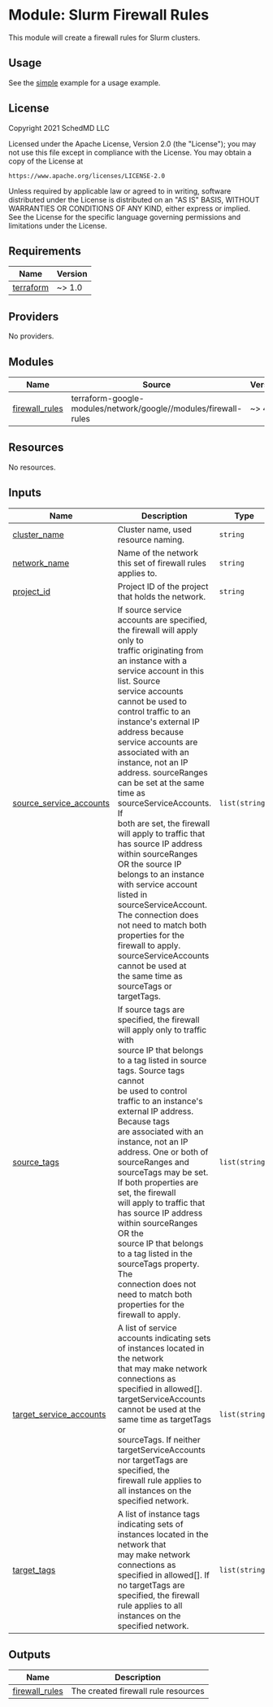 # Module: Slurm Firewall Rules

This module will create a firewall rules for Slurm clusters.

## Usage

See the [simple](../../examples/slurm_firewall_rules/simple) example for a usage
example.

## License

<!-- BEGINNING OF PRE-COMMIT-TERRAFORM DOCS HOOK -->
Copyright 2021 SchedMD LLC

Licensed under the Apache License, Version 2.0 (the "License");
you may not use this file except in compliance with the License.
You may obtain a copy of the License at

    https://www.apache.org/licenses/LICENSE-2.0

Unless required by applicable law or agreed to in writing, software
distributed under the License is distributed on an "AS IS" BASIS,
WITHOUT WARRANTIES OR CONDITIONS OF ANY KIND, either express or implied.
See the License for the specific language governing permissions and
limitations under the License.

## Requirements

| Name | Version |
|------|---------|
| <a name="requirement_terraform"></a> [terraform](#requirement\_terraform) | ~> 1.0 |

## Providers

No providers.

## Modules

| Name | Source | Version |
|------|--------|---------|
| <a name="module_firewall_rules"></a> [firewall\_rules](#module\_firewall\_rules) | terraform-google-modules/network/google//modules/firewall-rules | ~> 4.0 |

## Resources

No resources.

## Inputs

| Name | Description | Type | Default | Required |
|------|-------------|------|---------|:--------:|
| <a name="input_cluster_name"></a> [cluster\_name](#input\_cluster\_name) | Cluster name, used resource naming. | `string` | n/a | yes |
| <a name="input_network_name"></a> [network\_name](#input\_network\_name) | Name of the network this set of firewall rules applies to. | `string` | n/a | yes |
| <a name="input_project_id"></a> [project\_id](#input\_project\_id) | Project ID of the project that holds the network. | `string` | n/a | yes |
| <a name="input_source_service_accounts"></a> [source\_service\_accounts](#input\_source\_service\_accounts) | If source service accounts are specified, the firewall will apply only to<br>traffic originating from an instance with a service account in this list. Source<br>service accounts cannot be used to control traffic to an instance's external IP<br>address because service accounts are associated with an instance, not an IP<br>address. sourceRanges can be set at the same time as sourceServiceAccounts. If<br>both are set, the firewall will apply to traffic that has source IP address<br>within sourceRanges OR the source IP belongs to an instance with service account<br>listed in sourceServiceAccount. The connection does not need to match both<br>properties for the firewall to apply. sourceServiceAccounts cannot be used at<br>the same time as sourceTags or targetTags. | `list(string)` | `null` | no |
| <a name="input_source_tags"></a> [source\_tags](#input\_source\_tags) | If source tags are specified, the firewall will apply only to traffic with<br>source IP that belongs to a tag listed in source tags. Source tags cannot<br>be used to control traffic to an instance's external IP address. Because tags<br>are associated with an instance, not an IP address. One or both of<br>sourceRanges and sourceTags may be set. If both properties are set, the firewall<br>will apply to traffic that has source IP address within sourceRanges OR the<br>source IP that belongs to a tag listed in the sourceTags property. The<br>connection does not need to match both properties for the firewall to apply. | `list(string)` | `[]` | no |
| <a name="input_target_service_accounts"></a> [target\_service\_accounts](#input\_target\_service\_accounts) | A list of service accounts indicating sets of instances located in the network<br>that may make network connections as specified in allowed[].<br>targetServiceAccounts cannot be used at the same time as targetTags or<br>sourceTags. If neither targetServiceAccounts nor targetTags are specified, the<br>firewall rule applies to all instances on the specified network. | `list(string)` | `null` | no |
| <a name="input_target_tags"></a> [target\_tags](#input\_target\_tags) | A list of instance tags indicating sets of instances located in the network that<br>may make network connections as specified in allowed[]. If no targetTags are<br>specified, the firewall rule applies to all instances on the specified network. | `list(string)` | `[]` | no |

## Outputs

| Name | Description |
|------|-------------|
| <a name="output_firewall_rules"></a> [firewall\_rules](#output\_firewall\_rules) | The created firewall rule resources |
<!-- END OF PRE-COMMIT-TERRAFORM DOCS HOOK -->
